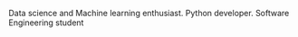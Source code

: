 Data science and Machine learning enthusiast.
Python developer.
Software Engineering student
<!---
lynnemunini/LYNNEMUNINI is a ✨ special ✨ repository because its `README.md` (this file) appears on your GitHub profile.
You can click the Preview link to take a look at your changes.
--->
